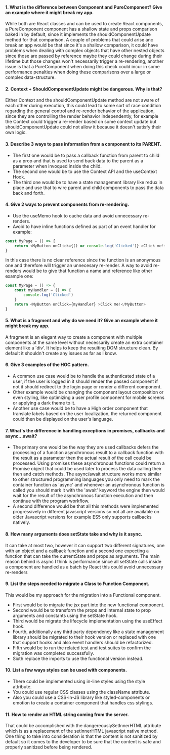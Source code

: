 #### 1. What is the difference between Component and PureComponent? Give an example where it might break my app.
While both are React classes and can be used to create React components, a PureComponent component has a shallow state and props comparison baked in by default, since it implements the shouldComponentUpdate method for that comparison. A couple of problems that could arise anc break an app would be that since it's a shallow comparison, it could have problems when dealing with complex objects that have other nested objects since those are passed by reference maybe they could change during their lifetime but those changes won't necessarily trigger a re-rendering, another issue is that a PureComponent when doing this check could incur in some performance penalties when doing these comparisons over a large or complex data-structure.
#### 2. Context + ShouldComponentUpdate might be dangerous. Why is that?
Either Context and the shouldComponentUpdate method are not aware of each other during execution, this could lead to some sort of race condition regarding the general control and re-render behavior of the application, since they are controlling the render behavior independently, for example the Context could trigger a re-render based on some context update but shouldComponentUpdate could not allow it because it doesn't satisfy their own logic.
#### 3. Describe 3 ways to pass information from a component to its PARENT.
* The first one would be to pass a callback function from parent to child as a prop and that is used to send back data to the parent as a parameter when invoqued inside the child.
* The second one would be to use the Context API and the useContext Hook.
* The third one would be to have a state management library like redux in place and use that to wire parent and child components to pass the data back and forth.
#### 4. Give 2 ways to prevent components from re-rendering.
- Use the useMemo hook to cache data and avoid unnecessary re-renders.
- Avoid to have inline functions defined as part of an event handler for example:
```javascript
const MyPage = () => {
    return <MyButton onClick={() => console.log('Clicked')} >Click me!</MyButton>
}
```
In this case there is no clear reference since the function is an anonymous one and therefore will trigger an unnecesary re-render.
A way to avoid re-renders would be to give that function a name and reference like other example one:
```javascript
const MyPage = () => {
    const myHandler = () => {
        console.log('Clicked')
    }
    return <MyButton onClick={myHandler} >Click me!</MyButton>
}
```

#### 5. What is a fragment and why do we need it? Give an example where it might break my app.
A fragment is an elegant way to create a component with multiple components at the same level without necessarily create an extra container element like a 'div'. It helps to keep the resulting DOM structure clean. By default it shouldn't create any issues as far as I know.
#### 6. Give 3 examples of the HOC pattern.
* A common use case would be to handle the authenticated state of a user, if the user is logged in it should render the passed component if not it should redirect to the login page or render a different component.
* Other example would be changing the component layout composition or even styling, like optimizing a user profile component for mobile screens or applying a dark theme to it.
* Another use case would be to have a High order component that translate labels based on the user localization, the returned component could then be displayed on the user's language.

#### 7. What's the difference in handling exceptions in promises, callbacks and async…await?
* The primary one would be the way they are used callbacks defers the processing of a function asynchronous result to a callback function with the result as a parameter then the actual result of the call could be processed. Using promises these asynchronous functions could return a Promise object that could be used later to process the data calling their then and catch methods. The async/await structure works more similar to other structured programming languages you only need to mark the container function as 'async' and whenever an asynchronous function is called you should mark it with the 'await' keyword the engine then would wait for the result of the asynchronous function execution and then continue with the program workflow.
* A second difference would be that all this methods were implemented progressively in different javascript versions so not all are available on older Javascript versions for example ES5 only supports callbacks natively.

#### 8. How many arguments does setState take and why is it async.
It can take at most two, however it can support two different signatures, one with an object and a callback function and a second one expecting a function that can take the currentState and props as arguments. The main reason behind is async I think is performance since all setState calls inside a component are handled as a batch by React this could avoid unnecessary re-renders

#### 9. List the steps needed to migrate a Class to Function Component.
This would be my approach for the migration into a Functional component.
* First would be to migrate the jsx part into the new functional component.
* Second would be to transform the props and internal state to prop arguments and constants using the setState hook.
* Third would be migrate the lifecycle implementation using the useEffect hook.
* Fourth, additionally any third party dependency like a state management library should be migrated to their hook version or replaced with one that support hooks and also event handlers should be refactorized.
* Fifth would be to run the related test and test suites to confirm the migration was completed successfully.
* Sixth replace the imports to use the functional version instead. 

#### 10. List a few ways styles can be used with components.
* There could be implemented using in-line styles using the style attribute.
* You could use regular CSS classes using the className attribute.
* Also you could use a CSS-in-JS library like styled-components or emotion to create a container component that handles css stylings.

#### 11. How to render an HTML string coming from the server.
That could be accomplished with the dangereouslySetInnerHTML attribute which is as a replacement of the setInnerHTML javascript native method. One thing to take into consideration is that the content is not sanitized by default so it comes to the developer to be sure that the content is safe and properly sanitized before being rendered.